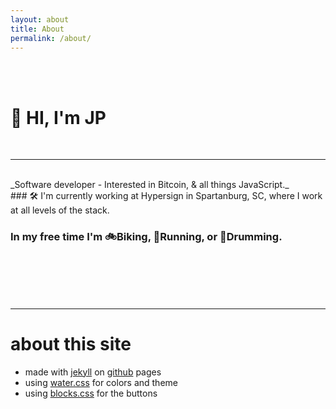 ```yaml
---
layout: about
title: About
permalink: /about/
---
```

<br /><br />
# 🍜 HI, I'm JP
<br /> 

-----
<br />
_Software developer - Interested in Bitcoin, & all things JavaScript._
<br />
### 🛠 I'm currently working at Hypersign in Spartanburg, SC, where I work at all levels of the stack.

### In my free time I'm 🚲Biking, 👟Running, or 🥁Drumming.




<br /><br /><br /><br />

------

# about this site
* made with [jekyll](https://jekyllrb.com/) on [github](https://github.com/johnpaulkiser/johnpaulkiser) pages
* using [water.css](https://kognise.github.io/water.css/) for colors and theme
* using [blocks.css](https://thesephist.github.io/blocks.css/) for the <span class="block inline accent"> buttons </span> 

